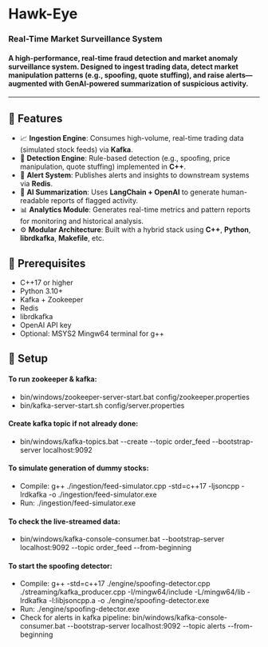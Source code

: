 # Hawk-Eye
### Real-Time Market Surveillance System

#### A high-performance, real-time fraud detection and market anomaly surveillance system. Designed to ingest trading data, detect market manipulation patterns (e.g., spoofing, quote stuffing), and raise alerts—augmented with GenAI-powered summarization of suspicious activity.

---

## 📌 Features

- 📈 **Ingestion Engine**: Consumes high-volume, real-time trading data (simulated stock feeds) via **Kafka**.
- 🧩 **Detection Engine**: Rule-based detection (e.g., spoofing, price manipulation, quote stuffing) implemented in **C++**.
- 🚨 **Alert System**: Publishes alerts and insights to downstream systems via **Redis**.
- 🤖 **AI Summarization**: Uses **LangChain + OpenAI** to generate human-readable reports of flagged activity.
- 📊 **Analytics Module**: Generates real-time metrics and pattern reports for monitoring and historical analysis.
- ⚙️ **Modular Architecture**: Built with a hybrid stack using **C++**, **Python**, **librdkafka**, **Makefile**, etc.


## 📌 Prerequisites

- C++17 or higher
- Python 3.10+
- Kafka + Zookeeper
- Redis
- librdkafka
- OpenAI API key
- Optional: MSYS2 Mingw64 terminal for g++ 

## 📌 Setup

#### To run zookeeper & kafka:

  - bin/windows/zookeeper-server-start.bat config/zookeeper.properties
  - bin/kafka-server-start.sh config/server.properties

#### Create kafka topic if not already done:

  - bin/windows/kafka-topics.bat --create --topic order_feed --bootstrap-server localhost:9092

#### To simulate generation of dummy stocks:

  - Compile: g++ ./ingestion/feed-simulator.cpp -std=c++17 -ljsoncpp -lrdkafka -o ./ingestion/feed-simulator.exe
  - Run: ./ingestion/feed-simulator.exe

#### To check the live-streamed data:

  - bin/windows/kafka-console-consumer.bat --bootstrap-server localhost:9092 --topic order_feed --from-beginning

#### To start the spoofing detector:

  - Compile: g++ -std=c++17 ./engine/spoofing-detector.cpp ./streaming/kafka_producer.cpp -I/mingw64/include -L/mingw64/lib -lrdkafka -l:libjsoncpp.a -o ./engine/spoofing-detector.exe
  - Run: ./engine/spoofing-detector.exe
  - Check for alerts in kafka pipeline: bin/windows/kafka-console-consumer.bat --bootstrap-server localhost:9092 --topic alerts --from-beginning








